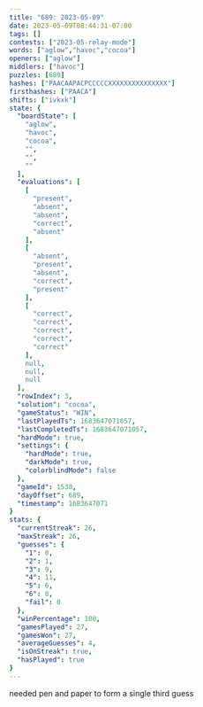 ```yaml
---
title: "689: 2023-05-09"
date: 2023-05-09T08:44:31-07:00
tags: []
contests: ["2023-05-relay-mode"]
words: ["aglow","havoc","cocoa"]
openers: ["aglow"]
middlers: ["havoc"]
puzzles: [689]
hashes: ["PAACAAPACPCCCCCXXXXXXXXXXXXXXX"]
firsthashes: ["PAACA"]
shifts: ["ivkxk"]
state: {
  "boardState": [
    "aglow",
    "havoc",
    "cocoa",
    "",
    "",
    ""
  ],
  "evaluations": [
    [
      "present",
      "absent",
      "absent",
      "correct",
      "absent"
    ],
    [
      "absent",
      "present",
      "absent",
      "correct",
      "present"
    ],
    [
      "correct",
      "correct",
      "correct",
      "correct",
      "correct"
    ],
    null,
    null,
    null
  ],
  "rowIndex": 3,
  "solution": "cocoa",
  "gameStatus": "WIN",
  "lastPlayedTs": 1683647071057,
  "lastCompletedTs": 1683647071057,
  "hardMode": true,
  "settings": {
    "hardMode": true,
    "darkMode": true,
    "colorblindMode": false
  },
  "gameId": 1530,
  "dayOffset": 689,
  "timestamp": 1683647071
}
stats: {
  "currentStreak": 26,
  "maxStreak": 26,
  "guesses": {
    "1": 0,
    "2": 1,
    "3": 9,
    "4": 11,
    "5": 6,
    "6": 0,
    "fail": 0
  },
  "winPercentage": 100,
  "gamesPlayed": 27,
  "gamesWon": 27,
  "averageGuesses": 4,
  "isOnStreak": true,
  "hasPlayed": true
}
---
```

<!-- more -->
needed pen and paper to form a single third guess
